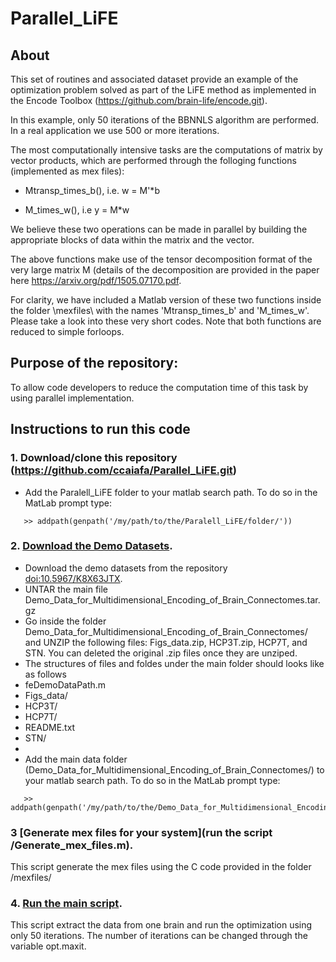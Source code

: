 # Parallel_LiFE
## About
This set of routines and associated dataset provide an example of the optimization problem solved as part of the LiFE method as implemented in the Encode Toolbox (https://github.com/brain-life/encode.git).

In this example, only 50 iterations of the BBNNLS algorithm are performed. In a real application we use 500 or more iterations.

The most computationally intensive tasks are the computations of matrix by vector products, which are performed through the folloging functions (implemented as mex files):

- Mtransp_times_b(), i.e. w = M'*b

- M_times_w(), i.e y = M*w

We believe these two operations can be made in parallel by building the appropriate blocks of data within the matrix and the vector.

The above functions make use of the tensor decomposition format of the very large matrix M (details of the decomposition are provided in the paper here https://arxiv.org/pdf/1505.07170.pdf.

For clarity, we have included a Matlab version of these two functions inside the folder \mexfiles\ with the names 'Mtransp_times_b' and 'M_times_w'. Please take a look into these very short codes. Note that both functions are reduced to simple forloops.

## Purpose of the repository: 
To allow code developers to reduce the computation time of this task by using parallel implementation.

## Instructions to run this code

### 1. Download/clone this repository (https://github.com/ccaiafa/Parallel_LiFE.git)
* Add the Paralell_LiFE folder to your matlab search path. To do so in the MatLab prompt type: 
```
   >> addpath(genpath('/my/path/to/the/Paralell_LiFE/folder/'))
```
### 2. [Download the Demo Datasets](http://purl.dlib.indiana.edu/iusw/data/2022/20995/Demo_Data_for_Multidimensional_Encoding_of_Brain_Connectomes.tar.gz).
* Download the demo datasets from the repository [doi:10.5967/K8X63JTX](http://purl.dlib.indiana.edu/iusw/data/2022/20995/Demo_Data_for_Multidimensional_Encoding_of_Brain_Connectomes.tar.gz).
* UNTAR the main file Demo_Data_for_Multidimensional_Encoding_of_Brain_Connectomes.tar.gz
* Go inside the folder Demo_Data_for_Multidimensional_Encoding_of_Brain_Connectomes/ and UNZIP the following files: Figs_data.zip, HCP3T.zip, HCP7T, and STN. You can deleted the original .zip files once they are unziped.
* The structures of files and foldes under the main folder should looks like as follows
* feDemoDataPath.m
* Figs_data/
* HCP3T/
* HCP7T/
* README.txt
* STN/
* 
* Add the main data folder (Demo_Data_for_Multidimensional_Encoding_of_Brain_Connectomes/) to your matlab search path. To do so in the MatLab prompt type:
```
   >> addpath(genpath('/my/path/to/the/Demo_Data_for_Multidimensional_Encoding_of_Brain_Connectomes/'))
```
### 3 [Generate mex files for your system](run the script /Generate_mex_files.m).
This script generate the mex files using the C code provided in the folder /mexfiles/

### 4. [Run the main script](/Main.m).
This script extract the data from one brain and run the optimization using only 50 iterations. The number of iterations can be changed through the variable opt.maxit.

